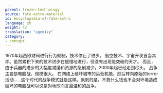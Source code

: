 ```yaml
---
parent: frozen-technology
source: fate-extra-material
id: encyclopedia-of-fate-extra
language: zh
weight: 42
translation: "agemizy"
category:
- concept
---
```


1970年起西欧财阀进行行为规制，技术停止了进步。
航空技术、宇宙开发首当其冲。虽然累积下来的技术进步在缓慢地进行，但没有出现能突破的天才。
而且，由于兵器的进步的大幅度减缓和资源的急剧减少，2000年起已经走到尽头。
战争主要是电脑战，规模很大。
在网络上破坏城市的运营机能，然后转向原始的terror活动……这个时代的战争模式就是这样。讽刺的是，不费什么钱也不会对环境造成破坏的电脑战可以说是对地球而言最温和的战争。
